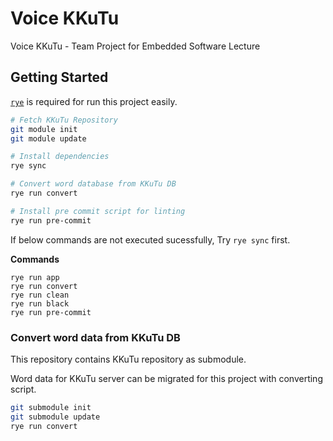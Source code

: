 # Voice KKuTu

Voice KKuTu - Team Project for Embedded Software Lecture

## Getting Started

[`rye`](https://rye.astral.sh) is required for run this project easily.

```sh
# Fetch KKuTu Repository
git module init
git module update

# Install dependencies
rye sync

# Convert word database from KKuTu DB
rye run convert

# Install pre commit script for linting
rye run pre-commit
```

If below commands are not executed sucessfully, Try `rye sync` first.

**Commands**
```
rye run app
rye run convert
rye run clean
rye run black
rye run pre-commit
```

### Convert word data from KKuTu DB
This repository contains KKuTu repository as submodule.  

Word data for KKuTu server can be migrated for this project with converting script.

```sh
git submodule init
git submodule update
rye run convert
```
